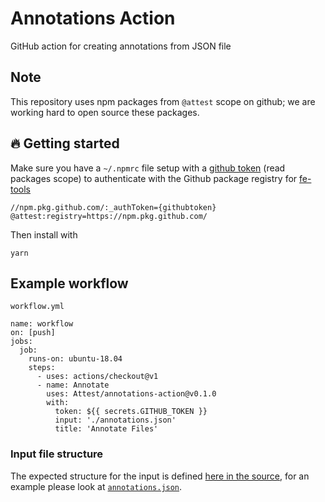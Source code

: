 # Annotations Action

GitHub action for creating annotations from JSON file

## Note

This repository uses npm packages from `@attest` scope on github; we are working hard to open source these packages.

## 🔥 Getting started

Make sure you have a `~/.npmrc` file setup with a [github token](https://github.com/settings/tokens/new) (read packages scope) to authenticate with the Github package registry for [fe-tools](https://github.com/Attest/fe-tools/packages)

```
//npm.pkg.github.com/:_authToken={githubtoken}
@attest:registry=https://npm.pkg.github.com/
```

Then install with

```
yarn
```

## Example workflow

`workflow.yml`

```
name: workflow
on: [push]
jobs:
  job:
    runs-on: ubuntu-18.04
    steps:
      - uses: actions/checkout@v1
      - name: Annotate
        uses: Attest/annotations-action@v0.1.0
        with:
          token: ${{ secrets.GITHUB_TOKEN }}
          input: './annotations.json'
          title: 'Annotate Files'
```

### Input file structure

The expected structure for the input is defined [here in the source](https://github.com/Attest/annotations-action/blob/master/src/annotation.ts), for an example please look at [`annotations.json`](https://github.com/Attest/annotations-action/blob/master/annotations.json).
